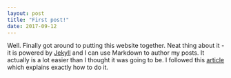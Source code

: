 ```yaml
---
layout: post
title: "First post!"
date: 2017-09-12
---
```


Well. Finally got around to putting this website together. Neat thing about it - it is powered by [Jekyll](http://jekyllrb.com) 
and I can use Markdown to author my posts. It actually is a lot easier than I thought it was going to be. I followed this
[article](http://jmcglone.com/guides/github-pages/) which explains exactly how to do it.
